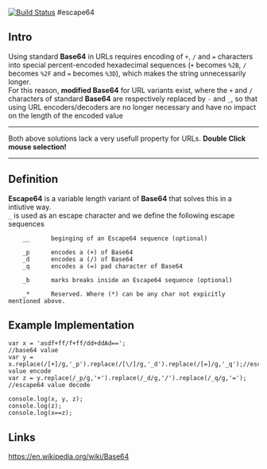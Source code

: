 [![Build Status](https://travis-ci.org/qdoop/escape64.svg?branch=master)](https://travis-ci.org/qdoop/escape64)
#escape64

## Intro
Using standard __Base64__ in URLs requires encoding of `+`, `/` and `=` characters into special percent-encoded hexadecimal sequences (`+` becomes `%2B`, `/` becomes `%2F` and `=` becomes `%3D`), which makes the string unnecessarily longer.  
For this reason, __modified Base64__ for URL variants exist, where the `+` and `/` characters of standard __Base64__ are respectively replaced by `-` and `_`, so that using URL encoders/decoders are no longer necessary and have no impact on the length of the encoded value  
***
Both above solutions lack a very usefull property for URLs. __Double Click mouse selection!__  
***

## Definition
__Escape64__ is a variable length variant of __Base64__ that solves this in a intiutive way.  
`_` is used as an escape character and we define the following escape sequences

        __      beginging of an Escape64 sequence (optional)
        
        _p      encodes a (+) of Base64
        _d      encodes a (/) of Base64
        _q      encodes a (=) pad character of Base64
        
        _b      marks breaks inside an Escape64 sequence (optional)
        
        _*      Reserved. Where (*) can be any char not expicitly mentioned above.   


## Example Implementation

    var x = 'asdf+ff/f+ff/dd+ddAd==';                                         //base64 value
    var y = x.replace(/[+]/g,'_p').replace(/[\/]/g,'_d').replace(/[=]/g,'_q');//escape64 value encode
    var z = y.replace(/_p/g,'+').replace(/_d/g,'/').replace(/_q/g,'=');       //escape64 value decode
    
    console.log(x, y, z);
    console.log(z);
    console.log(x==z);
    
    




## Links
https://en.wikipedia.org/wiki/Base64
